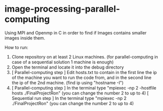 # image-processing-parallel-computing
Using MPI and Openmp in C in order to find if Images contains smaller images inside them.

How to run: 
1. Clone repository on at least 2 Linux machines. (for parallel-computing in case of a sequential solution 1 machine is enough)
2. Open the terminal and locate it into the debug directory
3. [ Parallel-computing step ] Edit hosts.txt to contain in the first line the ip of the machine you want to run the code from, and in the second line the ip of the 2nd     machine. (find ip using "hostname -I")
4. [ Parallel-computing step ] In the terminal type "mpiexec -np 2 -hostfile hosts ./FinalProjectRon" (you can change the number 2 to up to 4) 
  [ Sequential run step ] In the terminal type "mpiexec -np 2 ./FinalProjectRon" (you can change the number 2 to up to 4) 
